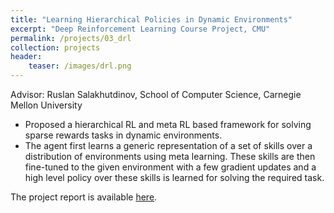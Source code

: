 ```yaml
---
title: "Learning Hierarchical Policies in Dynamic Environments"
excerpt: "Deep Reinforcement Learning Course Project, CMU"
permalink: /projects/03_drl
collection: projects
header:
    teaser: /images/drl.png
---
```


Advisor: Ruslan Salakhutdinov, School of Computer Science, Carnegie Mellon University
* Proposed a hierarchical RL and meta RL based framework for solving sparse rewards tasks in dynamic environments.
* The agent first learns a generic representation of a set of skills over a distribution of environments using meta learning. These skills are then fine-tuned to the given environment with a few gradient updates and a high level policy over these skills is learned for solving the required task.

The project report is available <a href="/files/drl_report.pdf">here</a>.
